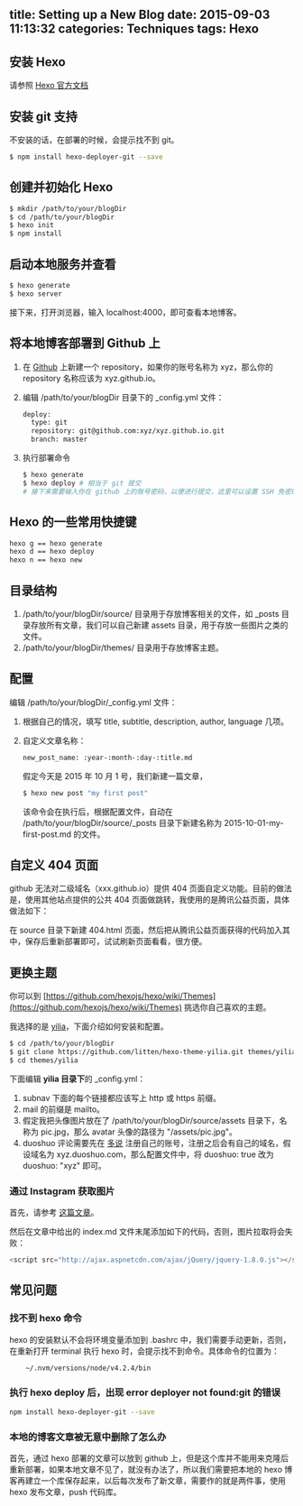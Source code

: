 title: Setting up a New Blog
date: 2015-09-03 11:13:32
categories: Techniques
tags: Hexo
---

## 安装 Hexo

请参照 [Hexo 官方文档](https://hexo.io/docs/)

## 安装 git 支持

不安装的话，在部署的时候，会提示找不到 git。

``` bash
$ npm install hexo-deployer-git --save
```

## 创建并初始化 Hexo

``` bash
$ mkdir /path/to/your/blogDir
$ cd /path/to/your/blogDir
$ hexo init
$ npm install
```

## 启动本地服务并查看

``` bash
$ hexo generate
$ hexo server
```
接下来，打开浏览器，输入 localhost:4000，即可查看本地博客。


## 将本地博客部署到 Github 上

1. 在 [Github](https://github.com) 上新建一个 repository，如果你的账号名称为 xyz，那么你的 repository 名称应该为 xyz.github.io。
2. 编辑 /path/to/your/blogDir 目录下的 _config.yml 文件：

    ``` bash
    deploy:
      type: git
      repository: git@github.com:xyz/xyz.github.io.git
      branch: master
    ```
3. 执行部署命令

    ``` bash
    $ hexo generate
    $ hexo deploy # 相当于 git 提交
    # 接下来需要输入你在 github 上的账号密码，以便进行提交，这里可以设置 SSH 免密码提交
    ```


## Hexo 的一些常用快捷键

``` bash
hexo g == hexo generate
hexo d == hexo deploy
hexo n == hexo new
```

## 目录结构

1. /path/to/your/blogDir/source/ 目录用于存放博客相关的文件，如 _posts 目录存放所有文章，我们可以自己新建 assets 目录，用于存放一些图片之类的文件。
2. /path/to/your/blogDir/themes/ 目录用于存放博客主题。

## 配置

编辑 /path/to/your/blogDir/_config.yml 文件：

1. 根据自己的情况，填写 title, subtitle, description, author, language 几项。
2. 自定义文章名称：

    ``` bash
    new_post_name: :year-:month-:day-:title.md
    ```

    假定今天是 2015 年 10 月 1 号，我们新建一篇文章，

    ``` bash
    $ hexo new post "my first post"
    ```

    该命令会在执行后，根据配置文件，自动在 /path/to/your/blogDir/source/_posts 目录下新建名称为 2015-10-01-my-first-post.md 的文件。


## 自定义 404 页面

github 无法对二级域名（xxx.github.io）提供 404 页面自定义功能。目前的做法是，使用其他站点提供的公共 404 页面做跳转，我使用的是腾讯公益页面，具体做法如下：

在 source 目录下新建 404.html 页面，然后把从腾讯公益页面获得的代码加入其中，保存后重新部署即可，试试刷新页面看看，很方便。

## 更换主题

你可以到 [https://github.com/hexojs/hexo/wiki/Themes](https://github.com/hexojs/hexo/wiki/Themes) 挑选你自己喜欢的主题。

我选择的是 [yilia](https://github.com/litten/hexo-theme-yilia)，下面介绍如何安装和配置。

``` bash
$ cd /path/to/your/blogDir
$ git clone https://github.com/litten/hexo-theme-yilia.git themes/yilia
$ cd themes/yilia
```

下面编辑 **yilia 目录下**的 _config.yml：

1. subnav 下面的每个链接都应该写上 http 或 https 前缀。
2. mail 的前缀是 mailto。
3. 假定我把头像图片放在了 /path/to/your/blogDir/source/assets 目录下，名称为 pic.jpg，那么 avatar 头像的路径为 "/assets/pic.jpg"。
4. duoshuo 评论需要先在 [多说](http://duoshuo.com) 注册自己的账号，注册之后会有自己的域名，假设域名为 xyz.duoshuo.com，那么配置文件中，将 duoshuo: true 改为 duoshuo: "xyz" 即可。

### 通过 Instagram 获取图片

首先，请参考 [这篇文章](https://github.com/litten/hexo-theme-yilia/wiki/%E5%90%8C%E6%AD%A5%E4%BD%A0%E7%9A%84instagram%E5%9B%BE%E7%89%87)。

然后在文章中给出的 index.md 文件末尾添加如下的代码，否则，图片拉取将会失败：

``` javascript
<script src="http://ajax.aspnetcdn.com/ajax/jQuery/jquery-1.8.0.js"></script>
```

## 常见问题

### 找不到 hexo 命令

hexo 的安装默认不会将环境变量添加到 .bashrc 中，我们需要手动更新，否则，在重新打开 terminal 执行 hexo 时，会提示找不到命令。具体命令的位置为：

``` bash
    ~/.nvm/versions/node/v4.2.4/bin
```

### 执行 hexo deploy 后，出现 error deployer not found:git 的错误

``` bash
npm install hexo-deployer-git --save
```

### 本地的博客文章被无意中删除了怎么办

首先，通过 hexo 部署的文章可以放到 github 上，但是这个库并不能用来克隆后重新部署，如果本地文章不见了，就没有办法了，所以我们需要把本地的 hexo 博客再建立一个库保存起来，以后每次发布了新文章，需要作的就是两件事，使用 hexo 发布文章，push 代码库。